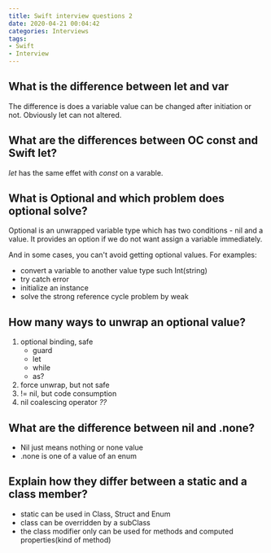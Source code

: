 ```yaml
---
title: Swift interview questions 2
date: 2020-04-21 00:04:42
categories: Interviews
tags: 
- Swift
- Interview
---
```


## What is the difference between let and var
The difference is does a variable value can be changed after initiation or not. Obviously let can not altered.

## What are the differences between OC const and Swift let?
*let* has the same effet with *const* on a varable.

<!-- more -->

## What is Optional and which problem does optional solve?

Optional is an unwrapped variable type which has two conditions - nil and a value. It provides an option if we do not want assign a variable immediately.

And in some cases, you can't avoid getting optional values. For examples:

- convert a variable to another value type such Int(string)
- try catch error
- initialize an instance
- solve the strong reference cycle problem by weak


## How many ways to unwrap an optional value?

1. optional binding, safe
     - guard
     - let
     - while
     - as?
2. force unwrap, but not safe
3. != nil, but code consumption
3. nil coalescing operator *??*

## What are the difference between nil and .none?
- Nil just means nothing or none value
- .none is one of a value of an enum


## Explain how they differ between a static and a class member?
- static can be used in Class, Struct and Enum
- class can be overridden by a subClass
- the class modifier only can be used for methods and computed properties(kind of method)
